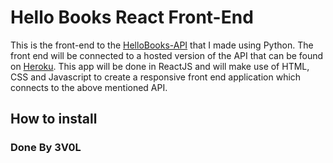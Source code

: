 # Hello Books React Front-End
This is the front-end to the [HelloBooks-API](https://github.com/3V0L/hellobooks_api) that I made using Python. The front end will be connected to a hosted version of the API that can be found on [Heroku](https://hellobooks-tapiwa.herokuapp.com/). This app will be done in ReactJS and will make use of HTML, CSS and Javascript to create a responsive front end application which connects to the above mentioned API.

## How to install


### Done By 3V0L